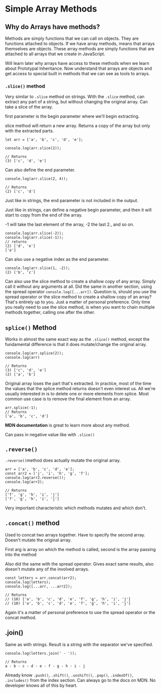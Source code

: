 # Simple Array Methods

## Why do Arrays have methods?

Methods are simply functions that we can call on objects. They are functions attached to objects. If we have array methods, means that arrays themselves are objects. These array methods are simply functions that are attached to all arrays that we create in JavaScript.

Will learn later why arrays have access to these methods when we learn about Prototypal Inheritance. Now understand that arrays are objects and get access to special built in methods that we can see as tools to arrays.

### `.slice()` method

Very similar to `.slice` method on strings. With the `.slice` method, can extract any part of a string, but without changing the original array. Can take a slice of the array.

first parameter is the begin parameter where we'll begin extracting.

slice method will return a new array. Returns a copy of the array but only with the extracted parts.

```
let arr = ['a', 'b', 'c', 'd', 'e'];

console.log(arr.slice(2));

// Returns
(3) ['c', 'd', 'e']
```

Can also define the end parameter.

```
console.log(arr.slice(2, 4));

// Returns
(2) ['c', 'd']
```

Just like in strings, the end parameter is not included in the output.

Just like in strings, can define a negative begin parameter, and then it will start to copy from the end of the array.

-1 will take the last element of the array, -2 the last 2., and so on.

```
console.log(arr.slice(-2));
console.log(arr.slice(-1));
// returns
(2) ['d', 'e']
['e']
```

Can also use a negative index as the end parameter.

```
console.log(arr.slice(1, -2));
(2) ['b', 'c']
```

Can also use the slice method to create a shallow copy of any array. Simply call it without any arguments at all. Did the same in another section, using the spread operator `console.log([...arr])`. Question is, should you use the spread operator or the slice method to create a shallow copy of an array? That's entirely up to you. Just a matter of personal preference. Only time you really need to use the slice method, is when you want to chain multiple methods together, calling one after the other.

## `splice()` Method

Works in almost the same exact way as the `.slice()` method, except the fundamental difference is that it does mutate/change the original array.

```
console.log(arr.splice(2));
console.log(arr)

// Returns
(3) ['c', 'd', 'e']
(2) ['a', 'b']
```

Original array loses the part that's extracted. In practice, most of the time the values that the splice method returns doesn't even interest us. All we're usually interested in is to delete one or more elements from splice. Most common use case is to remove the final element from an array.

```
arr.splice(-1);
// Returns
['a', 'b', 'c', 'd']
```

**MDN documentation** is great to learn more about any method.

Can pass in negative value like with `.slice()`

## `.reverse()`

`.reverse()`method does actually mutate the original array.

```
arr = ['a', 'b', 'c', 'd', 'e'];
const arr2 = ['j', 'i', 'h', 'g', 'f'];
console.log(arr2.reverse());
console.log(arr2);

// Returns
['f', 'g', 'h', 'i', 'j']
['f', 'g', 'h', 'i', 'j']
```

Very important characteristic which methods mutates and which don't.

## `.concat()` method

Used to concat two arrays together. Have to specify the second array. Doesn't mutate the original array.

First arg is array on which the method is called, second is the array passing into the method

Also did the same with the spread operator. Gives exact same results, also doesn't mutate any of the involved arrays.

```
const letters = arr.concat(arr2);
console.log(letters);
console.log([...arr, ...arr2]);

// Returns
// (10) ['a', 'b', 'c', 'd', 'e', 'f', 'g', 'h', 'i', 'j']
// (10) ['a', 'b', 'c', 'd', 'e', 'f', 'g', 'h', 'i', 'j']
```

Again it's a matter of personal preference to use the spread operator or the concat method.

## .join()

Same as with strings. Result is a string with the separator we've specified.

```
console.log(letters.join(' - '));

// Returns
a - b - c - d - e - f - g - h - i - j
```

Already know `.push()`, `.shift()`, `.unshift()`, `.pop()`, `.indexOf()`, `.includes()` from the index section. Can always go to the docs on MDN. No developer knows all of this by heart.
